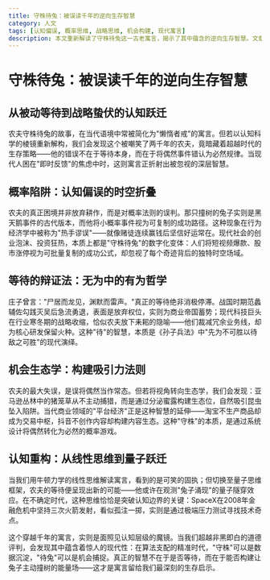 ```yaml
---
title: 守株待兔：被误读千年的逆向生存智慧
category: 人文
tags: [认知偏误, 概率思维, 战略思维, 机会构建, 现代寓言]
description: 本文重新解读了守株待兔这一古老寓言，揭示了其中蕴含的逆向生存智慧。文章指出，农夫的错误不在于等待本身，而在于对概率法则的误判，将偶然事件视为必然规律。通过现代认知科学和行为经济学的视角，本文探讨了战略等待的重要性，并提出了通过系统设计将偶然转化为必然的机会构建方法。最终，文章强调，在不确定的时代，关键不是是否等待，而是如何构建能够吸引机会的“能量场”，从而实现从被动等待到主动创造的转变。这一古代智慧为现代社会提供了深刻的启示。
---
```

# 守株待兔：被误读千年的逆向生存智慧

## 从被动等待到战略蛰伏的认知跃迁  
农夫守株待兔的故事，在当代语境中常被简化为"懒惰者戒"的寓言。但若以认知科学的棱镜重新解构，我们会发现这个被嘲笑了两千年的农夫，竟暗藏着超越时代的生存策略——他的错误不在于等待本身，而在于将偶然事件错认为必然规律。当现代人困在"即时反馈"的焦虑中时，这则寓言正折射出被忽视的深层智慧。

## 概率陷阱：认知偏误的时空折叠  
农夫的真正困境并非放弃耕作，而是对概率法则的误判。那只撞树的兔子实则是黑天鹅事件的古代版本，而他将小概率事件视为可复制的成功路径。这种现象在行为经济学中被称为"热手谬误"——就像赌徒连续赢钱后坚信好运常在。现代社会的创业泡沫、投资狂热，本质上都是"守株待兔"的数字化变体：人们将短视频爆款、股市涨停视为可批量复制的成功公式，却忽视了每个奇迹背后的独特时空场域。

## 等待的辩证法：无为中的有为哲学  
庄子曾言："尸居而龙见，渊默而雷声。"真正的等待绝非消极停滞。战国时期范蠡辅佐勾践灭吴后急流勇退，表面是放弃权位，实则为商业帝国蓄势；现代科技巨头在行业寒冬期的战略收缩，恰似农夫放下耒耜的隐喻——他们裁减冗余业务线，却为核心研发保留火种。这种"待"的智慧，本质是《孙子兵法》中"先为不可胜以待敌之可胜"的现代演绎。

## 机会生态学：构建吸引力法则  
农夫的最大失误，是误将偶然当作常态。但若将视角转向生态学，我们会发现：亚马逊丛林中的猪笼草从不主动捕猎，而是通过分泌蜜露构建生态位，自然吸引昆虫坠入陷阱。当代商业领域的"平台经济"正是这种智慧的延伸——淘宝不生产商品却成为交易中枢，抖音不创作内容却构建内容生态。这种"守株"的本质，是通过系统设计将偶然转化为必然的概率游戏。

## 认知重构：从线性思维到量子跃迁  
当我们用牛顿力学的线性思维解读寓言，看到的是可笑的固执；但切换至量子思维框架，农夫的等待便呈现出新的可能——他或许在观测"兔子涌现"的量子隧穿效应。在不确定时代，这种思维恰恰是突破认知边界的关键：SpaceX在2008年金融危机中坚持三次火箭发射，看似孤注一掷，实则是通过极端压力测试寻找技术奇点。

这个穿越千年的寓言，实则是面照见认知层级的魔镜。当我们超越非黑即白的道德评判，会发现其中蕴含着惊人的现代性：在算法支配的精准时代，"守株"可以是数据沉淀，"待兔"可以是机会捕捉。真正的智慧不在于是否等待，而在于能否构建让兔子主动撞树的能量场——这才是寓言留给我们最深刻的生存启示。